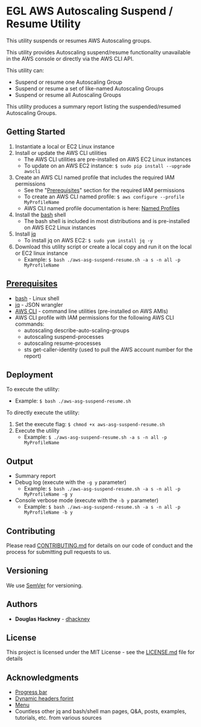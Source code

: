 # EGL AWS Autoscaling Suspend / Resume Utility

This utility suspends or resumes AWS Autoscaling groups. 

This utility provides Autoscaling suspend/resume functionality unavailable in the AWS console or directly via the AWS CLI API. 

This utility can: 

* Suspend or resume one Autoscaling Group
* Suspend or resume a set of like-named Autoscaling Groups
* Suspend or resume all Autoscaling Groups

This utility produces a summary report listing the suspended/resumed Autoscaling Groups. 

## Getting Started

1. Instantiate a local or EC2 Linux instance
2. Install or update the AWS CLI utilities
    * The AWS CLI utilities are pre-installed on AWS EC2 Linux instances
    * To update on an AWS EC2 instance: `$ sudo pip install --upgrade awscli` 
3. Create an AWS CLI named profile that includes the required IAM permissions 
    * See the "[Prerequisites](#prerequisites)" section for the required IAM permissions
    * To create an AWS CLI named profile: `$ aws configure --profile MyProfileName`
    * AWS CLI named profile documentation is here: [Named Profiles](http://docs.aws.amazon.com/cli/latest/userguide/cli-multiple-profiles.html)
4. Install the [bash](https://www.gnu.org/software/bash/) shell
    * The bash shell is included in most distributions and is pre-installed on AWS EC2 Linux instances
5. Install [jq](https://github.com/stedolan/jq) 
    * To install jq on AWS EC2: `$ sudo yum install jq -y`
6. Download this utility script or create a local copy and run it on the local or EC2 linux instance
    * Example: `$ bash ./aws-asg-suspend-resume.sh -a s -n all -p MyProfileName`  

## [Prerequisites](#prerequisites)

* [bash](https://www.gnu.org/software/bash/) - Linux shell 
* [jq](https://github.com/stedolan/jq) - JSON wrangler
* [AWS CLI](https://aws.amazon.com/cli/) - command line utilities (pre-installed on AWS AMIs) 
* AWS CLI profile with IAM permissions for the following AWS CLI commands:  
  * autoscaling describe-auto-scaling-groups  
  * autoscaling suspend-processes  
  * autoscaling resume-processes    
  * sts get-caller-identity  (used to pull the AWS account number for the report)


## Deployment

To execute the utility:

  * Example: `$ bash ./aws-asg-suspend-resume.sh`  

To directly execute the utility:  

1. Set the execute flag: `$ chmod +x aws-asg-suspend-resume.sh`
2. Execute the utility  
    * Example: `$ ./aws-asg-suspend-resume.sh -a s -n all -p MyProfileName`    

## Output

* Summary report 
* Debug log (execute with the `-g y` parameter)  
  * Example: `$ bash ./aws-asg-suspend-resume.sh -a s -n all -p MyProfileName -g y`  
* Console verbose mode (execute with the `-b y` parameter)  
  * Example: `$ bash ./aws-asg-suspend-resume.sh -a s -n all -p MyProfileName -b y`  

## Contributing

Please read [CONTRIBUTING.md](https://github.com/Enterprise-Group-Ltd/aws-autoscaling-suspend-resume/blob/master/CONTRIBUTING.md) for details on our code of conduct and the process for submitting pull requests to us.

## Versioning

We use [SemVer](http://semver.org/) for versioning. 

## Authors

* **Douglas Hackney** - [dhackney](https://github.com/dhackney)

## License

This project is licensed under the MIT License - see the [LICENSE.md](https://github.com/Enterprise-Group-Ltd/aws-autoscaling-suspend-resume/blob/master/LICENSE) file for details

## Acknowledgments

* [Progress bar](https://stackoverflow.com/questions/238073/how-to-add-a-progress-bar-to-a-shell-script)  
* [Dynamic headers fprint](https://stackoverflow.com/questions/5799303/print-a-character-repeatedly-in-bash)
* [Menu](https://stackoverflow.com/questions/30182086/how-to-use-goto-statement-in-shell-script)
* Countless other jq and bash/shell man pages, Q&A, posts, examples, tutorials, etc. from various sources  


